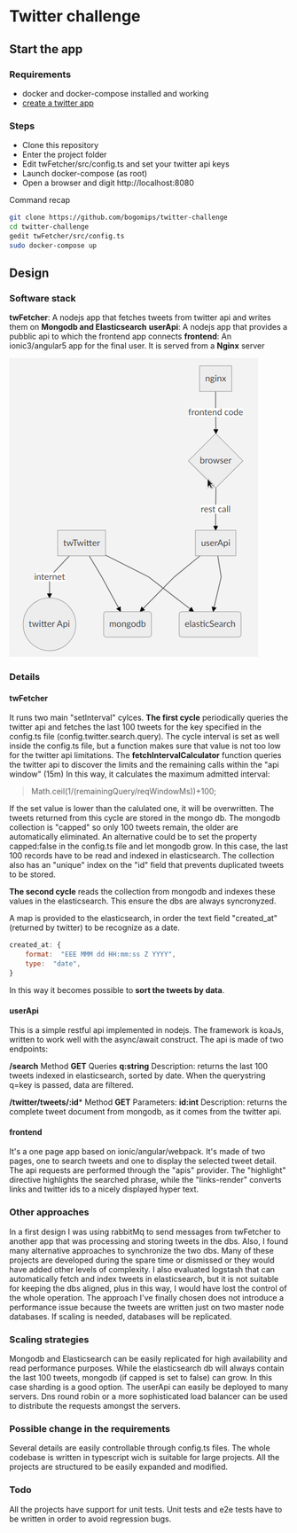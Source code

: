 # Twitter challenge

## Start the app

### Requirements
- docker and docker-compose installed and working
- [create a twitter app](https://apps.twitter.com/)


### Steps
- Clone this repository
- Enter the project folder
- Edit twFetcher/src/config.ts and set your twitter api keys
- Launch docker-compose (as root)
- Open a browser and digit http://localhost:8080 

Command recap
```bash
git clone https://github.com/bogomips/twitter-challenge
cd twitter-challenge
gedit twFetcher/src/config.ts
sudo docker-compose up
```
## Design

### Software stack
**twFetcher**: A nodejs app that fetches tweets from twitter api and writes them on **Mongodb and Elasticsearch**
**userApi**: A nodejs app that provides a pubblic api to which the frontend app connects
**frontend**: An ionic3/angular5 app for the final user. It is served from a **Nginx** server

![Flowchart](./flowchart.png)

### Details
#### twFetcher
It runs two main "setInterval" cylces.
**The first cycle** periodically queries the twitter api and fetches the last 100 tweets for the key specified in the config.ts file (config.twitter.search.query).
The cycle interval is set as well inside the config.ts file, but a function makes sure that value is not too low for the twitter api limitations.
The **fetchIntervalCalculator** function queries the twitter api to discover the limits and the remaining calls within the "api window" (15m)
In this way, it calculates the maximum admitted interval:
> Math.ceil(1/(remainingQuery/reqWindowMs))+100;

If the set value is lower than the calulated one, it will be overwritten.
The tweets returned from this cycle are stored in the mongo db.
The mongodb collection is "capped" so only 100 tweets remain, the older are automatically eliminated. 
An alternative could be to set the property capped:false in the config.ts file and let mongodb grow.
In this case, the last 100 records have to be read and indexed in elasticsearch.
The collection also has an "unique" index on the "id" field that prevents duplicated tweets to be stored.

**The second cycle** reads the collection from mongodb and indexes these values in the elasticsearch.
This ensure the dbs are always syncronyzed.

A map is provided to the elasticsearch, in order the text field "created_at" (returned by twitter) to be recognize as a date.
```js
created_at: {
	format:  "EEE MMM dd HH:mm:ss Z YYYY",
	type:  "date",
}
```
In this way it becomes possible to **sort the tweets by data**.

#### userApi
This is a simple restful api implemented in nodejs.
The framework is koaJs, written to work well with the async/await construct.
The api is made of two endpoints:

**/search**
Method **GET**
Queries **q:string**
Description: returns the last 100 tweets indexed in elasticsearch, sorted by date.
When the querystring q=key is passed, data are filtered.

**/twitter/tweets/:id***
Method **GET**
Parameters: **id:int**
Description: returns the complete tweet document from mongodb, as it comes from the twitter api.

#### frontend
It's a one page app based on ionic/angular/webpack.
It's made of two pages, one to search tweets and one to display the selected tweet detail.
The api requests are performed through the "apis" provider.
The "highlight" directive highlights the searched phrase, while the "links-render" converts links and twitter ids to a nicely displayed hyper text.


### Other approaches           
In a first design I was using rabbitMq to send messages from twFetcher to another app that was processing and storing tweets in the dbs.
Also, I found many alternative approaches to synchronize the two dbs.
Many of these projects are developed during the spare time or dismissed or they would have added other levels of complexity.
I also evaluated logstash that can automatically fetch and index tweets in elasticsearch, but it is not suitable for keeping the dbs aligned, plus in this way, I would have lost the control of the whole operation.
The approach I've finally chosen does not introduce a performance issue because the tweets are written just on two master node databases.
If scaling is needed, databases will be replicated.

### Scaling strategies
Mongodb and Elasticsearch can be easily replicated for high availability and read performance purposes.
While the elasticsearch db will always contain the last 100 tweets, mongodb (if capped is set to false) can grow.
In this case sharding is a good option.
The userApi can easily be deployed to many servers. Dns round robin or a more sophisticated load balancer can be used to distribute the requests amongst the servers.

### Possible change in the requirements
Several details are easily controllable through config.ts files.
The whole codebase is written in typescript wich is suitable for large projects.
All the projects are structured to be easily expanded and modified.

### Todo
All the projects have support for unit tests. 
Unit tests and e2e tests have to be written in order to avoid regression bugs.
